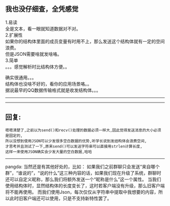 ## 我也没仔细查，全凭感觉

1.易读  
全是文本，看一眼就知道数据对不对。  
2.扩展性  
如果你的结构体里面的成员变量有时用不上，那么发送这个结构体就有一定的空间浪费。  
但是JSON需要啥就发啥咯。  
3.简单  
。。。感觉解析时比结构体方便。。  

确实很通用。。。  
结构体也没啥不好的，看你的应用场景咯。。  
据说最早的QQ数据传输格式就是收发结构体。。。  


***
***

## 回复:
    嗯嗯清楚了,之前以为send()和recv()处理的数据必须一样大,因此觉得发送消息的大小必须是固定的,
    所以没想到使用JSON可以少发很多空白数据的优势,听学长说到发结构体会浪费空间,
    才思考并且测试了一下,原来send()可以发送字符串可以直接用strlen计算长度,
    这样一来使用JSON确实会少发大量的空白数据,哈哈
    
-------------
pangda:
当然还是有其他好处的，比如：
如果我们之前群聊只会发送“来自哪个群”，“谁说的”，“说的什么”这三种内容的话，如果我们现在升级了系统，群聊时还可以自定义昵称，那么我们将额外发送一个“昵称是什么”这一个属性。
当我们使用结构体时，显然结构体的长度变长了，这时若客户端没有升级，那么旧客户端将不能再使用。
而我们使用Json，每次仅仅从字符串中提取中我想要的内容，所以此时旧客户端还可以使用，只是不支持新特性罢了。
